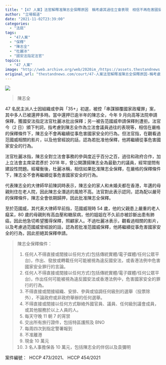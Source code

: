 ```yaml
---
title: "【47 人案】法官解釋准陳志全保釋原因　稱考慮其過往立會表現　相信不再危害國安"
author: "立場報道"
date: "2021-11-02T23:39:00"
categories:
  - "法庭"
tags:
  - "47人案"
  - "保釋"
  - "陳志全"
  - "杜麗冰"
  - "國安法指定法官"
topics:
  - "47 人案"
image: "http://web.archive.org/web/2020im_/https://assets.thestandnews.com/media/photos/chan-slow_ablcw.png"
original_url: "thestandnews.com/court/47-人案法官解釋准陳志全保釋原因-稱考慮其過往立會表現-相信不再危害國安"
---
```

![](http://web.archive.org/web/2020im_/https://assets.thestandnews.com/media/photos/chan-slow_ablcw.png)
> 陳志全

47 名民主派人士因組織或參與「35+」初選，被控「串謀顛覆國家政權罪」案，其中多人已被還押多時。當中還押已逾半年的陳志全，今年 9 月向高等法院申請保釋，獲國安法指定法官杜麗冰批出保釋；另一被告范國威申請保釋則遭拒。法官今（2 日）頒下判詞，指考慮到陳志全作為立法會議員過往的表現等，相信在嚴格的保釋條件下，陳志全不會再繼續從事危害國家安全的行為。但法官指，在觀看過范國威相關的影片，以及他曾經說的話，認為若批准他保釋，他將繼續從事危害國家安全的行為。

法官杜麗冰指，陳志全對立法會事務的參與度近乎百分之百，過往和政府合作，加上立法會主席梁君彥於 2018 年，曾公開讚揚陳志全為最勤力的議員，經常提問有建設性問題。經權衡後，杜麗冰稱，相信如果批准陳志全保釋，在嚴格的保釋條件下，陳志全不會再繼續從事危害國家安全的行為。

代表陳志全的大律師早前陳詞時表示，陳志全的家人和未婚夫都在香港，年邁的母親則住在老人院，因此陳志全潛逃的風險不高。法官對此表示認同，認為配以嚴苛的保釋條件，陳志全會依期歸押，因此批准陳志全保釋。

至於范國威，其代表大律師早前指，范國威現時 54 歲，他的父親患上嚴重的老人癡呆，80 歲的母親則有高血壓和糖尿病，他的姐姐在不久前亦被診斷出患有肺癌，因此他急切希望獲得保釋，照顧家人。不過杜麗冰表示，觀看過相關的影片，以及考慮過范國威曾經說的話，認為若批准范國威保釋，他將繼續從事危害國家安全的行為，因此拒絕其保釋申請。

> 陳志全保釋條件：  
> 1) 任何人不得直接或間接以任何方式(包括傳統實體/電子媒體/任何公眾平台)，作出、發放或轉載任何可能被視為違反國安法，或香港法例中危害國家安全罪行的言論。  
> 2) 任何人不得直接或間接以任何方式(包括傳統實體/電子媒體/任何公眾平台)，作出任何可能被視為違反國安法或香港法例中，危害國家安全的罪行的行為。  
> 3) 不得直接或間接組織、安排、參與或協調任何級別的選舉（投票除外），不論政府或非政府舉辦的任何選舉。  
> 4) 不得直接或間接以任何方式聯絡外國官員、議員、任何級別議會成員，或其他服務於以上人員的人。  
> 5) 每天守晚 11 朝 7 的宵禁  
> 6) 交出所有旅行證件，包括特區護照及 BNO  
> 7) 每周四次到指定警署報到  
> 8) 不准離港  
> 9) 現金 10 萬元  
> 10) 3 名人事擔保各 10 萬元，包括陳志全的伴侶以及袁彌明

  
案件編號：  HCCP 473/2021、 HCCP 454/2021